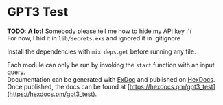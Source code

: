 # GPT3 Test

**TODO: A lot!**
Somebody please tell me how to hide my API key :'(  
For now, I hid it in ```lib/secrets.exs``` and ignored it in .gitignore  
  
Install the dependencies with ```mix deps.get``` before running any file.

Each module can only be run by invoking the ```start``` function with an input query.  
Documentation can be generated with [ExDoc](https://github.com/elixir-lang/ex_doc)
and published on [HexDocs](https://hexdocs.pm). Once published, the docs can
be found at [https://hexdocs.pm/gpt3_test](https://hexdocs.pm/gpt3_test).

